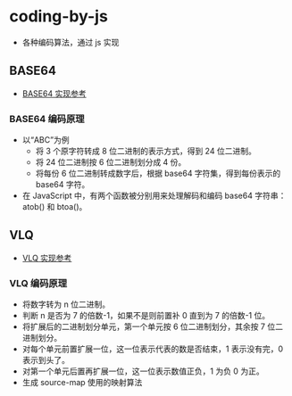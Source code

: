 # coding-by-js

- 各种编码算法，通过 js 实现

## BASE64

- [BASE64 实现参考](https://juejin.cn/post/7011156613268504606#heading-10)

### BASE64 编码原理

- 以“ABC”为例
  - 将 3 个原字符转成 8 位二进制的表示方式，得到 24 位二进制。
  - 将 24 位二进制按 6 位二进制划分成 4 份。
  - 将每份 6 位二进制转成数字后，根据 base64 字符集，得到每份表示的 base64 字符。
- 在 JavaScript 中，有两个函数被分别用来处理解码和编码 base64 字符串：atob() 和 btoa()。

## VLQ

- [VLQ 实现参考](https://juejin.cn/post/7011156613268504606#heading-10)

### VLQ 编码原理

- 将数字转为 n 位二进制。
- 判断 n 是否为 7 的倍数-1，如果不是则前置补 0 直到为 7 的倍数-1 位。
- 将扩展后的二进制划分单元，第一个单元按 6 位二进制划分，其余按 7 位二进制划分。
- 对每个单元前置扩展一位，这一位表示代表的数是否结束，1 表示没有完，0 表示到头了。
- 对第一个单元后置再扩展一位，这一位表示数值正负，1 为负 0 为正。
- 生成 source-map 使用的映射算法
